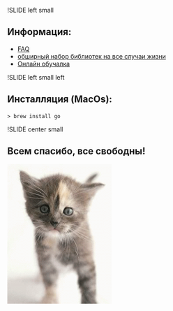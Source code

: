 !SLIDE left small
## Информация:

* [FAQ](http://golang.org/doc/go_faq.html)
* [обширный набор библиотек на все случаи жизни](http://godashboard.appspot.com/package)
* [Онлайн обучалка](http://tour.golang.org)

!SLIDE left small left
## Инсталляция (MacOs):

    > brew install go


!SLIDE center small
## Всем спасибо, все свободны!
![eastern egg](kitty.gif)


